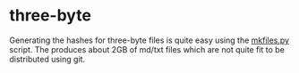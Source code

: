 # three-byte

Generating the hashes for three-byte files is quite easy using the
[mkfiles.py](mkfiles.py) script. The produces about 2GB of md/txt files
which are not quite fit to be distributed using git.
